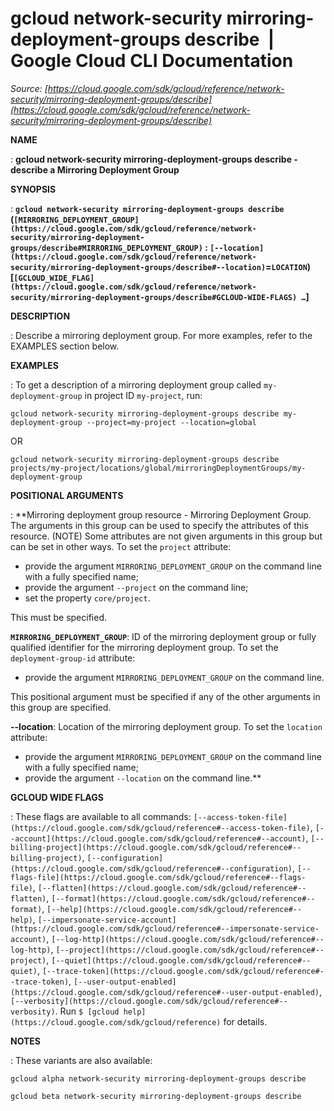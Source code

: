 # gcloud network-security mirroring-deployment-groups describe  |  Google Cloud CLI Documentation

*Source: [https://cloud.google.com/sdk/gcloud/reference/network-security/mirroring-deployment-groups/describe](https://cloud.google.com/sdk/gcloud/reference/network-security/mirroring-deployment-groups/describe)*

**NAME**

: **gcloud network-security mirroring-deployment-groups describe - describe a Mirroring Deployment Group**

**SYNOPSIS**

: **`gcloud network-security mirroring-deployment-groups describe` (`[MIRRORING_DEPLOYMENT_GROUP](https://cloud.google.com/sdk/gcloud/reference/network-security/mirroring-deployment-groups/describe#MIRRORING_DEPLOYMENT_GROUP)` : `[--location](https://cloud.google.com/sdk/gcloud/reference/network-security/mirroring-deployment-groups/describe#--location)`=`LOCATION`) [`[GCLOUD_WIDE_FLAG](https://cloud.google.com/sdk/gcloud/reference/network-security/mirroring-deployment-groups/describe#GCLOUD-WIDE-FLAGS) …`]**

**DESCRIPTION**

: Describe a mirroring deployment group.
For more examples, refer to the EXAMPLES section below.

**EXAMPLES**

: To get a description of a mirroring deployment group called
`my-deployment-group` in project ID `my-project`, run:

```
gcloud network-security mirroring-deployment-groups describe my-deployment-group --project=my-project --location=global
```

OR

```
gcloud network-security mirroring-deployment-groups describe projects/my-project/locations/global/mirroringDeploymentGroups/my-deployment-group
```

**POSITIONAL ARGUMENTS**

: **Mirroring deployment group resource - Mirroring Deployment Group. The arguments
in this group can be used to specify the attributes of this resource. (NOTE)
Some attributes are not given arguments in this group but can be set in other
ways.
To set the `project` attribute:

- provide the argument `MIRRORING_DEPLOYMENT_GROUP` on the command line
with a fully specified name;
- provide the argument `--project` on the command line;
- set the property `core/project`.

This must be specified.

**`MIRRORING_DEPLOYMENT_GROUP`**:
ID of the mirroring deployment group or fully qualified identifier for the
mirroring deployment group.
To set the `deployment-group-id` attribute:

- provide the argument `MIRRORING_DEPLOYMENT_GROUP` on the command
line.

This positional argument must be specified if any of the other arguments in this
group are specified.

**--location**:
Location of the mirroring deployment group.
To set the `location` attribute:

- provide the argument `MIRRORING_DEPLOYMENT_GROUP` on the command line
with a fully specified name;
- provide the argument `--location` on the command line.**

**GCLOUD WIDE FLAGS**

: These flags are available to all commands: `[--access-token-file](https://cloud.google.com/sdk/gcloud/reference#--access-token-file)`,
`[--account](https://cloud.google.com/sdk/gcloud/reference#--account)`, `[--billing-project](https://cloud.google.com/sdk/gcloud/reference#--billing-project)`,
`[--configuration](https://cloud.google.com/sdk/gcloud/reference#--configuration)`,
`[--flags-file](https://cloud.google.com/sdk/gcloud/reference#--flags-file)`,
`[--flatten](https://cloud.google.com/sdk/gcloud/reference#--flatten)`, `[--format](https://cloud.google.com/sdk/gcloud/reference#--format)`, `[--help](https://cloud.google.com/sdk/gcloud/reference#--help)`, `[--impersonate-service-account](https://cloud.google.com/sdk/gcloud/reference#--impersonate-service-account)`,
`[--log-http](https://cloud.google.com/sdk/gcloud/reference#--log-http)`,
`[--project](https://cloud.google.com/sdk/gcloud/reference#--project)`, `[--quiet](https://cloud.google.com/sdk/gcloud/reference#--quiet)`, `[--trace-token](https://cloud.google.com/sdk/gcloud/reference#--trace-token)`, `[--user-output-enabled](https://cloud.google.com/sdk/gcloud/reference#--user-output-enabled)`,
`[--verbosity](https://cloud.google.com/sdk/gcloud/reference#--verbosity)`.
Run `$ [gcloud help](https://cloud.google.com/sdk/gcloud/reference)` for details.

**NOTES**

: These variants are also available:

```
gcloud alpha network-security mirroring-deployment-groups describe
```

```
gcloud beta network-security mirroring-deployment-groups describe
```